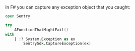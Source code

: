 In F# you can capture any exception object that you caught:

```fsharp
open Sentry

try 
    AFunctionThatMightFail()
with
    | :? System.Exception as ex
        SentrySdk.CaptureException(ex)
```
